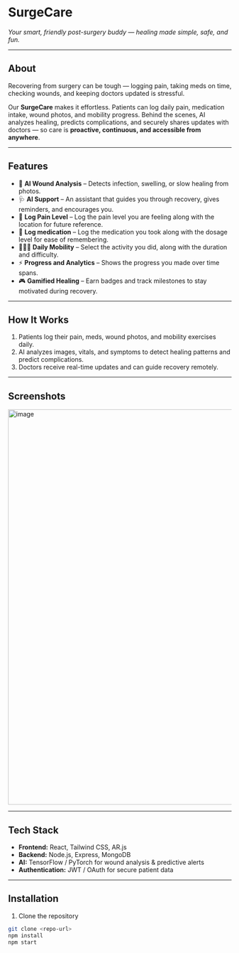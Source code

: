 # SurgeCare
*Your smart, friendly post-surgery buddy — healing made simple, safe, and fun.*

---

## About
Recovering from surgery can be tough — logging pain, taking meds on time, checking wounds, and keeping doctors updated is stressful.  

Our **SurgeCare** makes it effortless. Patients can log daily pain, medication intake, wound photos, and mobility progress. Behind the scenes, AI analyzes healing, predicts complications, and securely shares updates with doctors — so care is **proactive, continuous, and accessible from anywhere**.  

---

## Features
- 🤖 **AI Wound Analysis** – Detects infection, swelling, or slow healing from photos.  
- 🩺 **AI Support** – An assistant that guides you through recovery, gives reminders, and encourages you.  
- 📖 **Log Pain Level** – Log the pain level you are feeling along with the location for future reference.  
- 🧘 **Log medication** – Log the medication you took along with the dosage level for ease of remembering.  
- 👨‍👩‍👧 **Daily Mobility** – Select the activity you did, along with the duration and difficulty.
- ⚡ **Progress and Analytics** – Shows the progress you made over time spans.  
- 🎮 **Gamified Healing** – Earn badges and track milestones to stay motivated during recovery.  

---

## How It Works
1. Patients log their pain, meds, wound photos, and mobility exercises daily.  
2. AI analyzes images, vitals, and symptoms to detect healing patterns and predict complications.  
3. Doctors receive real-time updates and can guide recovery remotely.  

---

## Screenshots 
<img width="1241" height="890" alt="image" src="https://github.com/user-attachments/assets/a44e82ca-bf58-4bad-a4e4-d8204b26dd44" />

---

## Tech Stack
- **Frontend:** React, Tailwind CSS, AR.js  
- **Backend:** Node.js, Express, MongoDB  
- **AI:** TensorFlow / PyTorch for wound analysis & predictive alerts  
- **Authentication:** JWT / OAuth for secure patient data  

---

## Installation
1. Clone the repository  
```bash
git clone <repo-url>
npm install
npm start

